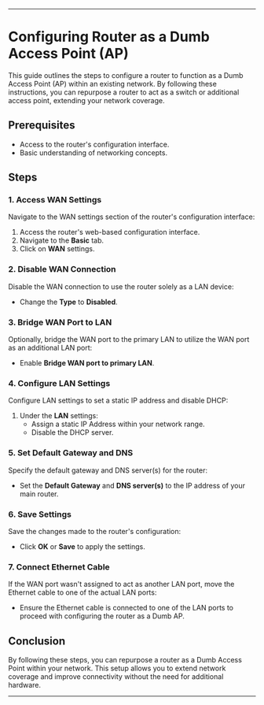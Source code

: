 

---

# Configuring Router as a Dumb Access Point (AP)

This guide outlines the steps to configure a router to function as a Dumb Access Point (AP) within an existing network. By following these instructions, you can repurpose a router to act as a switch or additional access point, extending your network coverage.

## Prerequisites

- Access to the router's configuration interface.
- Basic understanding of networking concepts.

## Steps

### 1. Access WAN Settings

Navigate to the WAN settings section of the router's configuration interface:

1. Access the router's web-based configuration interface.
2. Navigate to the **Basic** tab.
3. Click on **WAN** settings.

### 2. Disable WAN Connection

Disable the WAN connection to use the router solely as a LAN device:

- Change the **Type** to **Disabled**.

### 3. Bridge WAN Port to LAN

Optionally, bridge the WAN port to the primary LAN to utilize the WAN port as an additional LAN port:

- Enable **Bridge WAN port to primary LAN**.

### 4. Configure LAN Settings

Configure LAN settings to set a static IP address and disable DHCP:

1. Under the **LAN** settings:
   - Assign a static IP Address within your network range.
   - Disable the DHCP server.

### 5. Set Default Gateway and DNS

Specify the default gateway and DNS server(s) for the router:

- Set the **Default Gateway** and **DNS server(s)** to the IP address of your main router.

### 6. Save Settings

Save the changes made to the router's configuration:

- Click **OK** or **Save** to apply the settings.

### 7. Connect Ethernet Cable

If the WAN port wasn't assigned to act as another LAN port, move the Ethernet cable to one of the actual LAN ports:

- Ensure the Ethernet cable is connected to one of the LAN ports to proceed with configuring the router as a Dumb AP.

## Conclusion

By following these steps, you can repurpose a router as a Dumb Access Point within your network. This setup allows you to extend network coverage and improve connectivity without the need for additional hardware.

---

